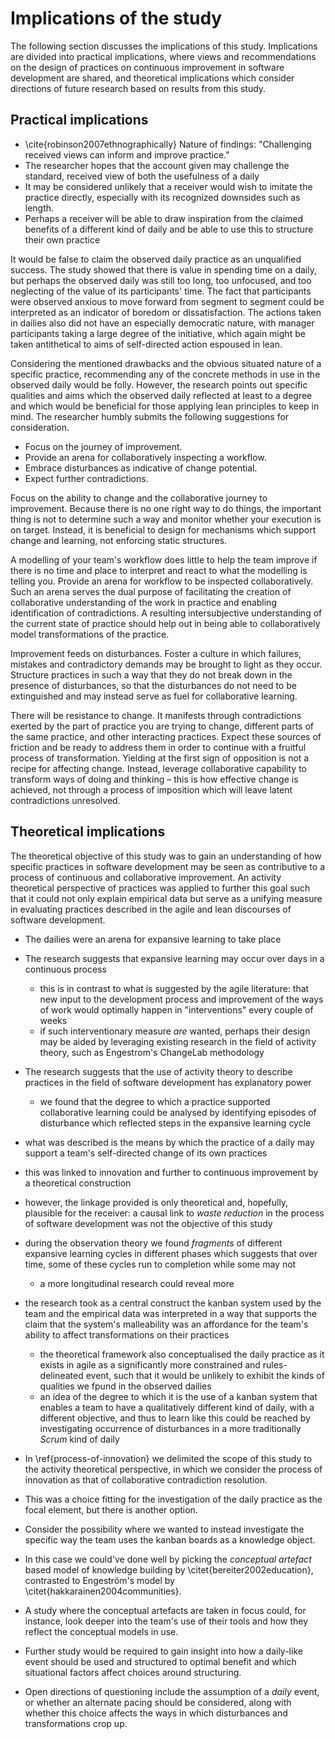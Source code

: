 
# Implications of the study

The following section discusses the implications of this study. Implications are divided into practical implications, where views and recommendations on the design of practices on continuous improvement in software development are shared, and theoretical implications which consider directions of future research based on results from this study.

## Practical implications

- \cite{robinson2007ethnographically} Nature of findings: "Challenging received views can inform and improve practice."
- The researcher hopes that the account given may challenge the standard, received view of both the usefulness of a daily
- It may be considered unlikely that a receiver would wish to imitate the practice directly, especially with its recognized downsides such as length.
- Perhaps a receiver will be able to draw inspiration from the claimed benefits of a different kind of daily and be able to use this to structure their own practice

It would be false to claim the observed daily practice as an unqualified success. The study showed that there is value in spending time on a daily, but perhaps the observed daily was still too long, too unfocused, and too neglecting of the value of its participants' time. The fact that participants were observed anxious to move forward from segment to segment could be interpreted as an indicator of boredom or dissatisfaction. The actions taken in dailies also did not have an especially democratic nature, with manager participants taking a large degree of the initiative, which again might be taken antithetical to aims of self-directed action espoused in lean.

Considering the mentioned drawbacks and the obvious situated nature of a specific practice, recommending any of the concrete methods in use in the observed daily would be folly. However, the research points out specific qualities and aims which the observed daily reflected at least to a degree and which would be beneficial for those applying lean principles to keep in mind. The researcher humbly submits the following suggestions for consideration.

- Focus on the journey of improvement.
- Provide an arena for collaboratively inspecting a workflow.
- Embrace disturbances as indicative of change potential.
- Expect further contradictions.

Focus on the ability to change and the collaborative journey to improvement. Because there is no one right way to do things, the important thing is not to determine such a way and monitor whether your execution is on target. Instead, it is beneficial to design for mechanisms which support change and learning, not enforcing static structures.

A modelling of your team's workflow does little to help the team improve if there is no time and place to interpret and react to what the modelling is telling you. Provide an arena for workflow to be inspected collaboratively. Such an arena serves the dual purpose of facilitating the creation of collaborative understanding of the work in practice and enabling identification of contradictions. A resulting intersubjective understanding of the current state of practice should help out in being able to collaboratively model transformations of the practice.

Improvement feeds on disturbances. Foster a culture in which failures, mistakes and contradictory demands may be brought to light as they occur. Structure practices in such a way that they do not break down in the presence of disturbances, so that the disturbances do not need to be extinguished and may instead serve as fuel for collaborative learning.

There will be resistance to change. It manifests through contradictions exerted by the part of practice you are trying to change, different parts of the same practice, and other interacting practices. Expect these sources of friction and be ready to address them in order to continue with a fruitful process of transformation. Yielding at the first sign of opposition is not a recipe for affecting change. Instead, leverage collaborative capability to transform ways of doing and thinking – this is how effective change is achieved, not through a process of imposition which will leave latent contradictions unresolved.

<!--

How could the observed daily be improved with these guidelines?

Can you provide examples of applying each of the bullet points?

-->

<!--

### The daily reflect's the team's understanding of the process of software development

### The daily reflects the activity system

In section \ref{segments-in-depth} we observed how the team carries out a daily. We had the chance to see the position the team takes on the boards and items therein. What the boards contain are tasks or work that is potentially but not necessary intended to be completed by the team in the future. Each item is therefore a description of work, but its setting in the context of the boards affords the team an understanding of *how* this work will be completed.

Equipped with this knowledge, we can make the claim that the boards are a description of the team's understanding of the *activity system* that the team is embedded within and the items are tokens for *networks of activities* that occur within the system. For instance, a developer and QA have entirely different interpretations of the actions that a specific item implies should be taken, but they are modelled by the same item moving through the system description nonetheless.

Taking this idea further, not only are the boards and their arrangement a reflection of the activity system, but *the daily itself* is such a reflection as well. This is because, as shown in section \ref{relation-between-daily-and-boards}, the structure of a daily is afforded by the structure of the boards. The arrangement of the boards gives rise to an agenda for the daily, and the agenda may correspondingly be modified by a change to the arrangement.

#### Discovering the best thing to do

*How does the daily practice reflect the activity system as understood by the team?*

A key question that the team attempts to answer by engaging in the daily is *what needs to be done today*. This can be seen in the team's stance on `INBOX`: does a new item change priorities as they were previously agreed to be? Are there new fires to be extinguished or can work proceed as planned?


### The daily can be used as a tool for continuous improvement {#daily-as-kaizen}

Taken another way, the daily is an event for the team to potentially *reflect at* the activity system. This means the team can take the opportunity to see whether the modelling makes sense for whatever is going on at a given moment. If tension between "reality" and what the modelling tells the team arises, corrections can be taken immediately. This is in contrast to the conception of a daily which was presented as an answer to **TRQ1**, where the opportunity for change presents itself outside the daily in intervention-based *retrospectives*.

### The practice of a daily can inform software development activities

The daily is a crisscross network of interdependencies to activities and thus practices of software development.

- how software is done is affected by the daily (because of the opportunity for creating new shared meanings for items)
- what is done is affected by the daily (because of the opportunity for changing priorities)
- we can change those practices by changing the modelling of the system and this can happen in the daily
-->

## Theoretical implications

The theoretical objective of this study was to gain an understanding of how specific practices in software development may be seen as contributive to a process of continuous and collaborative improvement. An activity theoretical perspective of practices was applied to further this goal such that it could not only explain empirical data but serve as a unifying measure in evaluating practices described in the agile and lean discourses of software development.


- The dailies were an arena for expansive learning to take place
- The research suggests that expansive learning may occur over days in a continuous process
  - this is in contrast to what is suggested by the agile literature: that new input to the development process and improvement of the ways of work would optimally happen in "interventions" every couple of weeks
  - if such interventionary measure *are* wanted, perhaps their design may be aided by leveraging existing research in the field of activity theory, such as Engestrom's ChangeLab methodology


- The research suggests that the use of activity theory to describe practices in the field of software development has explanatory power
  - we found that the degree to which a practice supported collaborative learning could be analysed by identifying episodes of disturbance which reflected steps in the expansive learning cycle

- what was described is the means by which the practice of a daily may support a team's self-directed change of its own practices
- this was linked to innovation and further to continuous improvement by a theoretical construction
- however, the linkage provided is only theoretical and, hopefully, plausible for the receiver: a causal link to *waste reduction* in the process of software development was not the objective of this study
- during the observation theory we found *fragments* of different expansive learning cycles in different phases which suggests that over time, some of these cycles run to completion while some may not
  - a more longitudinal research could reveal more
- the research took as a central construct the kanban system used by the team and the empirical data was interpreted in a way that supports the claim that the system's malleability was an affordance for the team's ability to affect transformations on their practices
  - the theoretical framework also conceptualised the daily practice as it exists in agile as a significantly more constrained and rules-delineated event, such that it would be unlikely to exhibit the kinds of qualities we fpund in the observed dailies
  - an idea of the degree to which it is the use of a kanban system that enables a team to have a qualitatively different kind of daily, with a different objective, and thus to learn like this could be reached by investigating occurrence of disturbances in a more traditionally *Scrum* kind of daily


- In \ref{process-of-innovation} we delimited the scope of this study to the activity theoretical perspective, in which we consider the process of innovation as that of collaborative contradiction resolution.
- This was a choice fitting for the investigation of the daily practice as the focal element, but there is another option.
- Consider the possibility where we wanted to instead investigate the specific way the team uses the kanban boards as a knowledge object.
- In this case we could've done well by picking the *conceptual artefact* based model of knowledge building by \citet{bereiter2002education}, contrasted to Engeström's model by \citet{hakkarainen2004communities}.
- A study where the conceptual artefacts are taken in focus could, for instance, look deeper into the team's use of their tools and how they reflect the conceptual models in use.

- Further study would be required to gain insight into how a daily-like event should be used and structured to optimal benefit and which situational factors affect choices around structuring.
- Open directions of questioning include the assumption of a *daily* event, or whether an alternate pacing should be considered, along with whether this choice affects the ways in which disturbances and transformations crop up.
